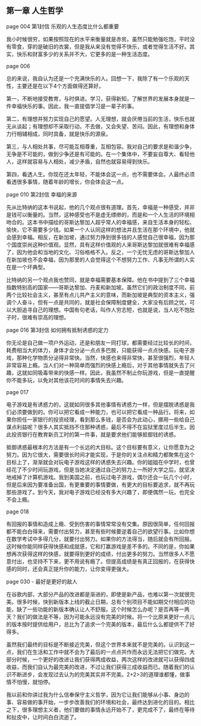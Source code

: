 ## 第一章 人生哲学

page 004 第1封信 乐观的人生态度比什么都重要

我小时候很穷，如果按照现在的水平来衡量就是赤贫。虽然只能勉强吃饱，平时没有零食，穿的是破旧的衣裳，但是我从来没有觉得不快乐，或者觉得生活不好。其实，快乐和财富多少的关系并不大，它更多的是一种生活态度。

page 006

总的来说，我自认为还是一个充满快乐的人。回想一下，我除了有一个乐观的天性，主要还是在以下4个方面做得还算好。

第一，不断地接受教育，与时俱进。学习，获得新知，了解世界的发展本身就是一件幸福快乐的事。因此，我一直提倡学习是一辈子的事。

第二，有理想并努力实现自己的愿望。人无理想，就会厌倦当前的生活，快乐也就无从谈起；有理想却不采取行动，不去做，又会失望、苦闷。因此，有理想和身体力行相辅相成，同时具备，就是快乐的源泉。

第三，与人相处共事，尽可能互相尊重，互相包容。我对自己的要求是和谐少争，无争是不可能的，做到少争还是有可能的。在一个集体中，不要妄自尊大、看轻他人，这样就容易与人相处，减少矛盾，自然也就容易得到快乐。

第四，看透人生。你现在还太年轻，不能体会这一点，也不需要体会。人最终必须看透很多事情，随着年龄的增长，你会体会这一点。

page 010 第2封信 幸福的来源

先从比特纳的这本书说起，他的几个观点很有道理。首先，幸福是一种感受，并非是钱可以衡量的。当然，这种感受也不是虚无缥缈的，而是和一个人生活的环境相吻合的。这本书中描绘的哥斯达黎加人超乎常人的幸福感，来自生活本身的轻松、愉快，它不需要多少钱。如果一个人认同这样的想法并且生活在那个环境中，他就会感到幸福。相反，在新加坡，通过努力挣到很多钱的人感觉自己很幸福，因为那个国度崇尚这种价值观。显然，具有这样价值观的人来哥斯达黎加就很难有幸福感了，因为他会和当地的文化、习俗格格不入。反之，一个无忧无虑的哥斯达黎加人在新加坡也不会幸福，因为那里的人会觉得这个不想努力工作、凡事无所谓的人实在是一个坏典型。

比特纳的另一个观点我也赞同，就是幸福需要基本保障。他在书中提到了三个幸福指数特别高的国家——哥斯达黎加、丹麦和新加坡。虽然它们的政治制度不同，前两个比较社会主义，甚至有点儿共产主义的意味，而新加坡是典型的资本主义，强调个人奋斗，但有一点是共同的，就是社会保障制度健全，大家没有后顾之忧，可以大胆追寻自己的理想。中国有句老话，叫作人穷志短，也就是说，当人吃不饱肚子时，很难有崇高的理想。

page 016 第3封信 如何拥有抵制诱惑的定力

你无论是自己做一项户外运动，还是和朋友一同打球，都需要经过比较长的时间，耗费相当大的体力，身体才会分泌一点点多巴胺，只能获得一点点快感。玩电子游戏，那种化学物质分泌得非常快。当然，快感也来得非常快，甚至很强烈，年轻人非常容易上瘾。当人们对一种简单而强烈的快感上瘾后，对于其他事情就失去了兴趣，这就如同吸毒带来的快感一样。因此，我虽然不制止你玩游戏，但是一直提醒你不能多玩，以免对其他该花时间的事情失去兴趣。

page 017

电子游戏是有诱惑力的，这就如同很多其他事情有诱惑力一样，但是摆脱诱惑是我们必须要做到的。你可以把它看成一种能力，也可以把它看成一种品行。将来，如果你担任一家银行的投资经理，看到那么多钱，是否会为此动心，挪用一些给自己谋点利益呢？很多人其实抵挡不住那种诱惑，最后不得不在监狱里度过后半生。因此投资银行在教育新员工时的第一件事，就是要求他们能够抵御钱的诱惑。

抵御诱惑最根本的方法是有一个长远的大目标。这个目标要有意义，让你愿意为之努力。因为它很大，需要很长时间才能实现，于是你的关注点和精力都聚焦在这个目标上了，渐渐就会对玩电子游戏这样的诱惑失去兴趣。你的姐姐在中学时，也曾经花了不少时间玩游戏，但是当她决定通过自己的努力上一所好大学之后，就坚决地戒掉了计算机游戏。我到美国之前，也玩过电子游戏，偶尔还会一玩几个小时，但是后来因为要准备出国，有更重要的事情要做，有更大的目标要追求，就不再玩那些游戏了。到今天，我对电子游戏已经没有多大兴趣了，即便偶然一玩，也完全不会上瘾。

page 018

有回报的事情和造成上瘾、受到伤害的事情常常没有交集。原因很简单，任何回报都不能白白得来，需要付出努力，甚至有些时候要逆着自己的欲望行事。比如你想在数学考试中多得几分，就要付出努力。如果你的方法得当，随后就会有所回报。这时候你能同样获得快感和成就感，它和打赢游戏是差不多的。不同的是，你如果想再次获得这样的快感，就要得到更好的成绩，付出更多的努力。当然很多人不愿意付出，也坚持不下来，更不用说有瘾了。但提高成绩是有真正回报的，在获得快感的同时，还会真正提升你的能力，让你变得更强大。

page 030 - 最好是更好的敌人

在谷歌内部，大部分产品的改进都是渐进的，即使是新产品，也难以第一次就很完美。很多时候，快到新版本上线的截止日期，总有个别项目不能如期交付相应的功能，缺了一些功能的新版本确认让人不舒服。这个时候怎么办呢？是否再等一两天？我们的做法是不等，因为可能永远没有完美的时候。将一个比原来更好一点儿的版本按时提供给用户，总比为了追求一个完美的版本，最后什么么都提供不了好得多。

虽然我们最终的目标是不断接近完美，但这个世界本来就不是完美的。认识到这一点，我们在生活和工作中就不会为了最后的一点点共作而永远无法把它们做完。大部分时候，一个更好的改进让我们获得两成收益，两次这样的改进就可以获得四成收益，而我们自认为最完美的改进，不过让我们获得三成收益而已。随着我们的认识不断进步，会发现过去认为的完美其实并不完美。2+2>3的道理谁都懂，做事情不怕慢，就怕停。

我以前和你讲过我为什么信奉保守主义哲学，因为它让我们能够从小事、身边的事、容易做的事开始，一步步改善我们的环境和社会，最终达到进化的目的。相比之下，很多理想主义者，他们要做的事情永远开始不了，更完成不了，最终在等待和扯皮中，让时间白白流逝了。
